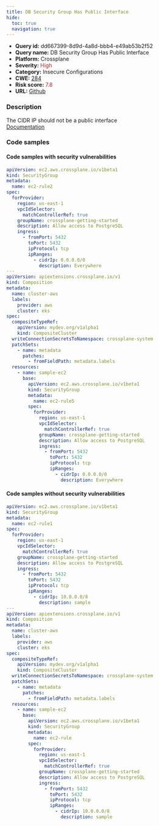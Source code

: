 ```yaml
---
title: DB Security Group Has Public Interface
hide:
  toc: true
  navigation: true
---
```


<style>
  .highlight .hll {
    background-color: #ff171742;
  }
  .md-content {
    max-width: 1100px;
    margin: 0 auto;
  }
</style>

-   **Query id:** dd667399-8d9d-4a8d-bbb4-e49ab53b2f52
-   **Query name:** DB Security Group Has Public Interface
-   **Platform:** Crossplane
-   **Severity:** <span style="color:#bb2124">High</span>
-   **Category:** Insecure Configurations
-   **CWE:** <a href="https://cwe.mitre.org/data/definitions/284.html" onclick="newWindowOpenerSafe(event, 'https://cwe.mitre.org/data/definitions/284.html')">284</a>
-   **Risk score:** <span style="color:#bb2124">7.8</span>
-   **URL:** [Github](https://github.com/Checkmarx/kics/tree/master/assets/queries/crossplane/aws/db_security_group_has_public_interface)

### Description
The CIDR IP should not be a public interface<br>
[Documentation](https://doc.crds.dev/github.com/crossplane/provider-aws/ec2.aws.crossplane.io/SecurityGroup/v1beta1@v0.29.0#spec-forProvider-ingress-ipRanges-cidrIp)

### Code samples
#### Code samples with security vulnerabilities
```yaml title="Positive test num. 1 - yaml file" hl_lines="17 55"
apiVersion: ec2.aws.crossplane.io/v1beta1
kind: SecurityGroup
metadata:
  name: ec2-rule2
spec:
  forProvider:
    region: us-east-1
    vpcIdSelector:
      matchControllerRef: true
    groupName: crossplane-getting-started
    description: Allow access to PostgreSQL
    ingress:
      - fromPort: 5432
        toPort: 5432
        ipProtocol: tcp
        ipRanges:
          - cidrIp: 0.0.0.0/0
            description: Everywhere
---
apiVersion: apiextensions.crossplane.io/v1
kind: Composition
metadata:
  name: cluster-aws
  labels:
    provider: aws
    cluster: eks
spec:
  compositeTypeRef:
    apiVersion: mydev.org/v1alpha1
    kind: CompositeCluster
  writeConnectionSecretsToNamespace: crossplane-system
  patchSets:
    - name: metadata
      patches:
        - fromFieldPath: metadata.labels
  resources:
    - name: sample-ec2
      base:
        apiVersion: ec2.aws.crossplane.io/v1beta1
        kind: SecurityGroup
        metadata:
          name: ec2-rule5
        spec:
          forProvider:
            region: us-east-1
            vpcIdSelector:
              matchControllerRef: true
            groupName: crossplane-getting-started
            description: Allow access to PostgreSQL
            ingress:
              - fromPort: 5432
                toPort: 5432
                ipProtocol: tcp
                ipRanges:
                  - cidrIp: 0.0.0.0/0
                    description: Everywhere

```


#### Code samples without security vulnerabilities
```yaml title="Negative test num. 1 - yaml file"
apiVersion: ec2.aws.crossplane.io/v1beta1
kind: SecurityGroup
metadata:
  name: ec2-rule1
spec:
  forProvider:
    region: us-east-1
    vpcIdSelector:
      matchControllerRef: true
    groupName: crossplane-getting-started
    description: Allow access to PostgreSQL
    ingress:
      - fromPort: 5432
        toPort: 5432
        ipProtocol: tcp
        ipRanges:
          - cidrIp: 10.0.0.0/8
            description: sample
---
apiVersion: apiextensions.crossplane.io/v1
kind: Composition
metadata:
  name: cluster-aws
  labels:
    provider: aws
    cluster: eks
spec:
  compositeTypeRef:
    apiVersion: mydev.org/v1alpha1
    kind: CompositeCluster
  writeConnectionSecretsToNamespace: crossplane-system
  patchSets:
    - name: metadata
      patches:
        - fromFieldPath: metadata.labels
  resources:
    - name: sample-ec2
      base:
        apiVersion: ec2.aws.crossplane.io/v1beta1
        kind: SecurityGroup
        metadata:
          name: ec2-rule
        spec:
          forProvider:
            region: us-east-1
            vpcIdSelector:
              matchControllerRef: true
            groupName: crossplane-getting-started
            description: Allow access to PostgreSQL
            ingress:
              - fromPort: 5432
                toPort: 5432
                ipProtocol: tcp
                ipRanges:
                  - cidrIp: 10.0.0.0/8
                    description: sample

```

